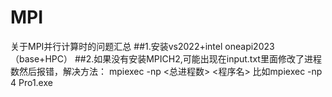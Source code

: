 # MPI
关于MPI并行计算时的问题汇总
##1.安装vs2022+intel oneapi2023（base+HPC）
##2.如果没有安装MPICH2,可能出现在input.txt里面修改了进程数然后报错，解决方法： mpiexec -np <总进程数> <程序名>
比如mpiexec -np 4 Pro1.exe